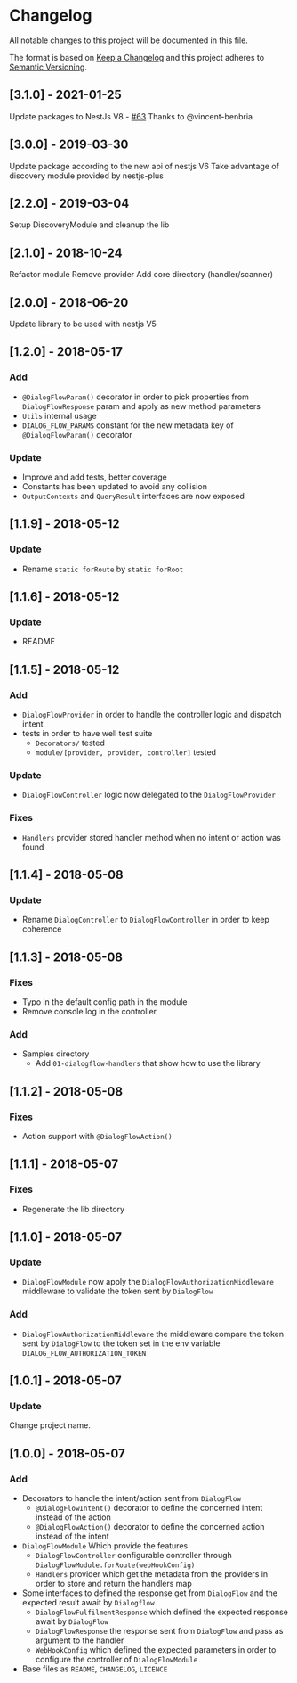 # Changelog

All notable changes to this project will be documented in this file.

The format is based on [Keep a Changelog](http://keepachangelog.com/en/1.0.0/)
and this project adheres to [Semantic Versioning](http://semver.org/spec/v2.0.0.html).

## [3.1.0] - 2021-01-25

Update packages to NestJs V8 - [#63](https://github.com/adrien2p/nestjs-dialogflow/pull/63) Thanks to @vincent-benbria

## [3.0.0] - 2019-03-30

Update package according to the new api of nestjs V6
Take advantage of discovery module provided by nestjs-plus

## [2.2.0] - 2019-03-04

Setup DiscoveryModule and cleanup the lib

## [2.1.0] - 2018-10-24

Refactor module
Remove provider
Add core directory (handler/scanner)

## [2.0.0] - 2018-06-20

Update library to be used with nestjs V5

## [1.2.0] - 2018-05-17

### Add

* `@DialogFlowParam()` decorator in order to pick properties from `DialogFlowResponse` param and apply as new method parameters
* `Utils` internal usage
* `DIALOG_FLOW_PARAMS` constant for the new metadata key of `@DialogFlowParam()` decorator

### Update

* Improve and add tests, better coverage
* Constants has been updated to avoid any collision
* `OutputContexts` and `QueryResult` interfaces are now exposed

## [1.1.9] - 2018-05-12

### Update

* Rename `static forRoute` by `static forRoot`

## [1.1.6] - 2018-05-12

### Update

* README

## [1.1.5] - 2018-05-12

### Add

* `DialogFlowProvider` in order to handle the controller logic and dispatch intent
* tests in order to have well test suite
  * `Decorators/` tested
  * `module/[provider, provider, controller]` tested
  
### Update

* `DialogFlowController` logic now delegated to the `DialogFlowProvider`

### Fixes

* `Handlers` provider stored handler method when no intent or action was found

## [1.1.4] - 2018-05-08

### Update

* Rename `DialogController` to `DialogFlowController` in order to keep coherence

## [1.1.3] - 2018-05-08

### Fixes

* Typo in the default config path in the module
* Remove console.log in the controller

### Add

* Samples directory
  * Add `01-dialogflow-handlers` that show how to use the library

## [1.1.2] - 2018-05-08

### Fixes

* Action support with `@DialogFlowAction()`

## [1.1.1] - 2018-05-07

### Fixes

* Regenerate the lib directory

## [1.1.0] - 2018-05-07

### Update

* `DialogFlowModule` now apply the `DialogFlowAuthorizationMiddleware` middleware to validate the token sent by `DialogFlow`

### Add

* `DialogFlowAuthorizationMiddleware` the middleware compare the token sent by `DialogFlow` to the token set in the env variable
`DIALOG_FLOW_AUTHORIZATION_TOKEN`

## [1.0.1] - 2018-05-07

### Update

Change project name.

## [1.0.0] - 2018-05-07

### Add

* Decorators to handle the intent/action sent from `DialogFlow`
  * `@DialogFlowIntent()` decorator to define the concerned intent instead of the action
  * `@DialogFlowAction()` decorator to define the concerned action instead of the intent
* `DialogFlowModule` Which provide the features
  * `DialogFlowController` configurable controller through `DialogFlowModule.forRoute(webHookConfig)`
  * `Handlers` provider which get the metadata from the providers in order to store and return the handlers map
* Some interfaces to defined the response get from `DialogFlow` and the expected result await by `Dialogflow`
  * `DialogFlowFulfilmentResponse` which defined the expected response await by `DialogFlow`
  * `DialogFlowResponse` the response sent from `DialogFlow` and pass as argument to the handler
  * `WebHookConfig` which defined the expected parameters in order to configure the controller of `DialogFlowModule`
* Base files as `README`, `CHANGELOG`, `LICENCE`